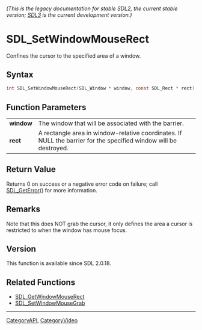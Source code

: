 ###### (This is the legacy documentation for stable SDL2, the current stable version; [SDL3](https://wiki.libsdl.org/SDL3/) is the current development version.)
# SDL_SetWindowMouseRect

Confines the cursor to the specified area of a window.

## Syntax

```c
int SDL_SetWindowMouseRect(SDL_Window * window, const SDL_Rect * rect);

```

## Function Parameters

|                |                                                                                                                  |
| -------------- | ---------------------------------------------------------------------------------------------------------------- |
| **window**     | The window that will be associated with the barrier.                                                             |
| **rect**       | A rectangle area in window-relative coordinates. If NULL the barrier for the specified window will be destroyed. |

## Return Value

Returns 0 on success or a negative error code on failure; call
[SDL_GetError](SDL_GetError)() for more information.

## Remarks

Note that this does NOT grab the cursor, it only defines the area a cursor
is restricted to when the window has mouse focus.

## Version

This function is available since SDL 2.0.18.

## Related Functions

* [SDL_GetWindowMouseRect](SDL_GetWindowMouseRect)
* [SDL_SetWindowMouseGrab](SDL_SetWindowMouseGrab)

----
[CategoryAPI](CategoryAPI), [CategoryVideo](CategoryVideo)

